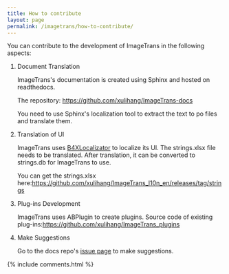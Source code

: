 ```yaml
---
title: How to contribute
layout: page
permalink: /imagetrans/how-to-contribute/
---
```


You can contribute to the development of ImageTrans in the following aspects:

1. Document Translation

   ImageTrans's documentation is created using Sphinx and hosted on readthedocs.

   The repository: <https://github.com/xulihang/ImageTrans-docs>

   You need to use Sphinx's localization tool to extract the text to po files and translate them.

2. Translation of UI

   ImageTrans uses [B4XLocalizator](https://www.b4x.com/android/forum/threads/b4x-localizator-localize-your-b4x-applications.68751/) to localize its UI. The strings.xlsx file needs to be translated. After translation, it can be converted to strings.db for ImageTrans to use.

   You can get the strings.xlsx here:<https://github.com/xulihang/ImageTrans_l10n_en/releases/tag/strings>

3. Plug-ins Development

   ImageTrans uses ABPlugin to create plugins. Source code of existing plug-ins:<https://github.com/xulihang/ImageTrans_plugins>

4. Make Suggestions

   Go to the docs repo's [issue page](https://github.com/xulihang/ImageTrans-docs/issues) to make suggestions.


{% include comments.html %}